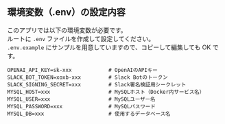 ## 環境変数（.env）の設定内容

このアプリでは以下の環境変数が必要です。  
ルートに `.env` ファイルを作成して設定してください。  
`.env.example` にサンプルを用意していますので、コピーして編集しても OK です。

```env
OPENAI_API_KEY=sk-xxx            # OpenAIのAPIキー
SLACK_BOT_TOKEN=xoxb-xxx         # Slack Botのトークン
SLACK_SIGNING_SECRET=xxx         # Slack署名検証用シークレット
MYSQL_HOST=xxx                   # MySQLホスト（Docker内サービス名）
MYSQL_USER=xxx                   # MySQLユーザー名
MYSQL_PASSWORD=xxx               # MySQLパスワード
MYSQL_DB=xxx                     # 使用するデータベース名
```

